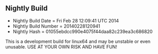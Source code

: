 
Nightly Build
------------------------------

* Nightly Build Date = Fri Feb 28 12:09:41 UTC 2014
* Nightly Build Number = 20140228120941
* Nightly Hash = 01055ebdcc990e4075f44daa82c239ea3c686820

This is a development build for linux64 and may be unstable or even unusable.
USE AT YOUR OWN RISK AND HAVE FUN!

